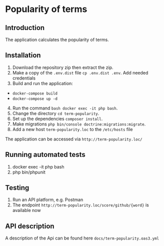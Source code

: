 # Popularity of terms

## Introduction
The application calculates the popularity of terms.

## Installation

1. Download the repository zip then extract the zip.
2. Make a copy of the `.env.dist` file `cp .env.dist .env`. Add needed credentials
3. Build and run the application:
 - `docker-compose build`
 - `docker-compose up -d`
4. Run the command `bash docker exec -it php bash`.
5. Change the directory `cd term-popularity`.
6. Set up the dependencies `composer install`.
7. Make migrations `php bin/console doctrine:migrations:migrate`.
8. Add a new host `term-popularity.loc` to the `/etc/hosts` file 

The application can be accessed via `http://term-popularity.loc/`

## Running automated tests
1. docker exec -it php bash
2. php bin/phpunit

## Testing

1. Run an API platform, e.g. Postman
2. The endpoint `http://term-popularity.loc/score/github/{word}` is available now

## API description

A description of the Api can be found here `docs/term-popularity.oas3.yml`